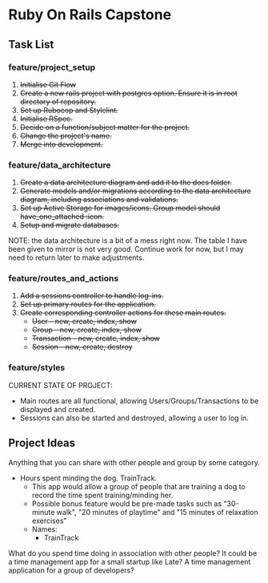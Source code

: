 # Ruby On Rails Capstone

## Task List

### feature/project_setup
1. ~~Initialise Git Flow~~
1. ~~Create a new rails project with postgres option. Ensure it is in root directory of repository.~~
1. ~~Set up Rubocop and Stylelint.~~
1. ~~Initialise RSpec.~~
1. ~~Decide on a function/subject matter for the project.~~
1. ~~Change the project's name.~~
1. ~~Merge into development.~~

### feature/data_architecture
1. ~~Create a data architecture diagram and add it to the docs folder.~~
2. ~~Generate models and/or migrations according to the data architecture diagram, including associations and validations.~~
3. ~~Set up Active Storage for images/icons. Group model should have_one_attached :icon.~~
3. ~~Setup and migrate databases.~~

NOTE: the data architecture is a bit of a mess right now. The table I have been given to mirror is not very good. Continue work for now, but I may need to return later to make adjustments.

### feature/routes_and_actions
1. ~~Add a sessions controller to handle log-ins.~~
1. ~~Set up primary routes for the application.~~
2. ~~Create corresponding controller actions for these main routes.~~
    - ~~User - new, create, index, show~~
    - ~~Group - new, create, index, show~~
    - ~~Transaction - new, create, index, show~~
    - ~~Session - new, create, destroy~~


### feature/styles




CURRENT STATE OF PROJECT: 
  - Main routes are all functional, allowing Users/Groups/Transactions to be displayed and created.
  - Sessions can also be started and destroyed, allowing a user to log in.

## Project Ideas 

Anything that you can share with other people and group by some category.

- Hours spent minding the dog. TrainTrack.
  - This app would allow a group of people that are training a dog to record the time spent training/minding her.
  - Possible bonus feature would be pre-made tasks such as "30-minute walk", "20 minutes of playtime" and "15 minutes of relaxation exercises"
  - Names: 
    - TrainTrack

What do you spend time doing in association with other people?
It could be a time management app for a small startup like Late?
A time management application for a group of developers?

